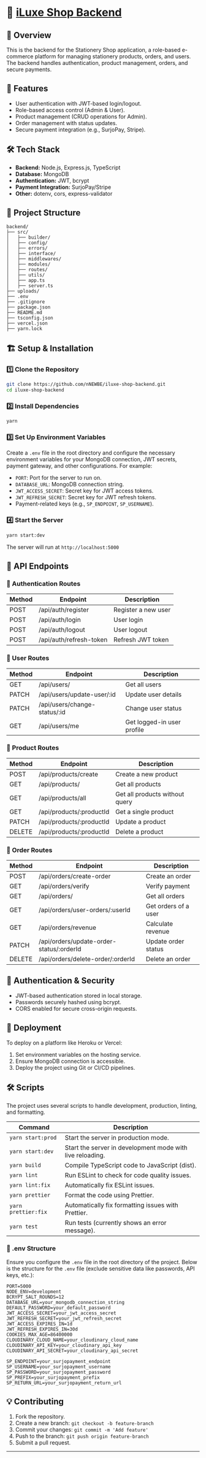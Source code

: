 # 📝 [iLuxe Shop Backend](https://iluxe-shop-backend.vercel.app/)

## 📌 Overview
This is the backend for the Stationery Shop application, a role-based e-commerce platform for managing stationery products, orders, and users. The backend handles authentication, product management, orders, and secure payments.

## 🚀 Features
- User authentication with JWT-based login/logout.
- Role-based access control (Admin & User).
- Product management (CRUD operations for Admin).
- Order management with status updates.
- Secure payment integration (e.g., SurjoPay, Stripe).

## 🛠️ Tech Stack
- **Backend:** Node.js, Express.js, TypeScript
- **Database:** MongoDB
- **Authentication:** JWT, bcrypt
- **Payment Integration:** SurjoPay/Stripe
- **Other:** dotenv, cors, express-validator

## 📂 Project Structure
```
backend/
├── src/
│   ├── builder/
│   ├── config/
│   ├── errors/
│   ├── interface/
│   ├── middlewares/
│   ├── modules/
│   ├── routes/
│   ├── utils/
│   ├── app.ts
│   ├── server.ts
├── uploads/
├── .env
├── .gitignore
├── package.json
├── README.md
├── tsconfig.json
├── vercel.json
├── yarn.lock
```

## 🏗️ Setup & Installation
### 1️⃣ Clone the Repository
```sh
git clone https://github.com/nNEWBE/iluxe-shop-backend.git
cd iluxe-shop-backend
```

### 2️⃣ Install Dependencies
```sh
yarn
```

### 3️⃣ Set Up Environment Variables
Create a `.env` file in the root directory and configure the necessary environment variables for your MongoDB connection, JWT secrets, payment gateway, and other configurations. For example:
- `PORT`: Port for the server to run on.
- `DATABASE_URL`: MongoDB connection string.
- `JWT_ACCESS_SECRET`: Secret key for JWT access tokens.
- `JWT_REFRESH_SECRET`: Secret key for JWT refresh tokens.
- Payment-related keys (e.g., `SP_ENDPOINT`, `SP_USERNAME`).

### 4️⃣ Start the Server
```sh
yarn start:dev
```
The server will run at `http://localhost:5000`

## 📌 API Endpoints

### 🔹 Authentication Routes
| Method | Endpoint             | Description              |
|--------|----------------------|--------------------------|
| POST   | /api/auth/register    | Register a new user      |
| POST   | /api/auth/login       | User login               |
| POST   | /api/auth/logout      | User logout              |
| POST   | /api/auth/refresh-token | Refresh JWT token        |

### 🔹 User Routes
| Method | Endpoint                       | Description               |
|--------|--------------------------------|---------------------------|
| GET    | /api/users/                    | Get all users             |
| PATCH  | /api/users/update-user/:id     | Update user details       |
| PATCH  | /api/users/change-status/:id   | Change user status        |
| GET    | /api/users/me                  | Get logged-in user profile|

### 🔹 Product Routes
| Method | Endpoint                       | Description              |
|--------|--------------------------------|--------------------------|
| POST   | /api/products/create           | Create a new product     |
| GET    | /api/products/                 | Get all products         |
| GET    | /api/products/all              | Get all products without query |
| GET    | /api/products/:productId       | Get a single product     |
| PATCH  | /api/products/:productId       | Update a product         |
| DELETE | /api/products/:productId       | Delete a product         |

### 🔹 Order Routes
| Method | Endpoint                                  | Description                |
|--------|-------------------------------------------|----------------------------|
| POST   | /api/orders/create-order                 | Create an order            |
| GET    | /api/orders/verify                        | Verify payment             |
| GET    | /api/orders/                              | Get all orders             |
| GET    | /api/orders/user-orders/:userId           | Get orders of a user       |
| GET    | /api/orders/revenue                       | Calculate revenue          |
| PATCH  | /api/orders/update-order-status/:orderId  | Update order status        |
| DELETE | /api/orders/delete-order/:orderId         | Delete an order            |

## 🔐 Authentication & Security
- JWT-based authentication stored in local storage.
- Passwords securely hashed using bcrypt.
- CORS enabled for secure cross-origin requests.

## 📌 Deployment
To deploy on a platform like Heroku or Vercel:
1. Set environment variables on the hosting service.
2. Ensure MongoDB connection is accessible.
3. Deploy the project using Git or CI/CD pipelines.

## 🛠️ Scripts

The project uses several scripts to handle development, production, linting, and formatting.

| Command               | Description                                  |
|-----------------------|----------------------------------------------|
| `yarn start:prod`      | Start the server in production mode.         |
| `yarn start:dev`       | Start the server in development mode with live reloading. |
| `yarn build`           | Compile TypeScript code to JavaScript (dist). |
| `yarn lint`            | Run ESLint to check for code quality issues. |
| `yarn lint:fix`        | Automatically fix ESLint issues.             |
| `yarn prettier`        | Format the code using Prettier.              |
| `yarn prettier:fix`    | Automatically fix formatting issues with Prettier. |
| `yarn test`            | Run tests (currently shows an error message). |

### 📝 .env Structure

Ensure you configure the `.env` file in the root directory of the project. Below is the structure for the `.env` file (exclude sensitive data like passwords, API keys, etc.):

```
PORT=5000
NODE_ENV=development
BCRYPT_SALT_ROUNDS=12
DATABASE_URL=your_mongodb_connection_string
DEFAULT_PASSWORD=your_default_password
JWT_ACCESS_SECRET=your_jwt_access_secret
JWT_REFRESH_SECRET=your_jwt_refresh_secret
JWT_ACCESS_EXPIRES_IN=1d
JWT_REFRESH_EXPIRES_IN=30d
COOKIES_MAX_AGE=86400000
CLOUDINARY_CLOUD_NAME=your_cloudinary_cloud_name
CLOUDINARY_API_KEY=your_cloudinary_api_key
CLOUDINARY_API_SECRET=your_cloudinary_api_secret

SP_ENDPOINT=your_surjopayment_endpoint
SP_USERNAME=your_surjopayment_username
SP_PASSWORD=your_surjopayment_password
SP_PREFIX=your_surjopayment_prefix
SP_RETURN_URL=your_surjopayment_return_url
```

## 💡 Contributing
1. Fork the repository.
2. Create a new branch: `git checkout -b feature-branch`
3. Commit your changes: `git commit -m 'Add feature'`
4. Push to the branch: `git push origin feature-branch`
5. Submit a pull request.

---